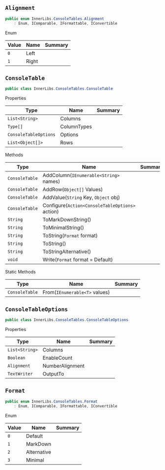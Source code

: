 ## `Alignment`

```csharp
public enum InnerLibs.ConsoleTables.Alignment
    : Enum, IComparable, IFormattable, IConvertible

```

Enum

| Value | Name | Summary | 
| --- | --- | --- | 
| `0` | Left |  | 
| `1` | Right |  | 


## `ConsoleTable`

```csharp
public class InnerLibs.ConsoleTables.ConsoleTable

```

Properties

| Type | Name | Summary | 
| --- | --- | --- | 
| `List<String>` | Columns |  | 
| `Type[]` | ColumnTypes |  | 
| `ConsoleTableOptions` | Options |  | 
| `List<Object[]>` | Rows |  | 


Methods

| Type | Name | Summary | 
| --- | --- | --- | 
| `ConsoleTable` | AddColumn(`IEnumerable<String>` names) |  | 
| `ConsoleTable` | AddRow(`Object[]` Values) |  | 
| `ConsoleTable` | AddValue(`String` Key, `Object` obj) |  | 
| `ConsoleTable` | Configure(`Action<ConsoleTableOptions>` action) |  | 
| `String` | ToMarkDownString() |  | 
| `String` | ToMinimalString() |  | 
| `String` | ToString(`Format` format) |  | 
| `String` | ToString() |  | 
| `String` | ToStringAlternative() |  | 
| `void` | Write(`Format` format = Default) |  | 


Static Methods

| Type | Name | Summary | 
| --- | --- | --- | 
| `ConsoleTable` | From(`IEnumerable<T>` values) |  | 


## `ConsoleTableOptions`

```csharp
public class InnerLibs.ConsoleTables.ConsoleTableOptions

```

Properties

| Type | Name | Summary | 
| --- | --- | --- | 
| `List<String>` | Columns |  | 
| `Boolean` | EnableCount |  | 
| `Alignment` | NumberAlignment |  | 
| `TextWriter` | OutputTo |  | 


## `Format`

```csharp
public enum InnerLibs.ConsoleTables.Format
    : Enum, IComparable, IFormattable, IConvertible

```

Enum

| Value | Name | Summary | 
| --- | --- | --- | 
| `0` | Default |  | 
| `1` | MarkDown |  | 
| `2` | Alternative |  | 
| `3` | Minimal |  | 


